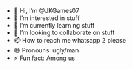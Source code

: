 - 👋 Hi, I’m @JKGames07
- 👀 I’m interested in stuff
- 🌱 I’m currently learning stuff
- 💞️ I’m looking to collaborate on stuff
- 📫 How to reach me whatsapp 2 please
- 😄 Pronouns: ugly/man
- ⚡ Fun fact: Among us

<!---
JKGames07/JKGames07 is a ✨ special ✨ repository because its `README.md` (this file) appears on your GitHub profile.
You can click the Preview link to take a look at your changes.
--->
